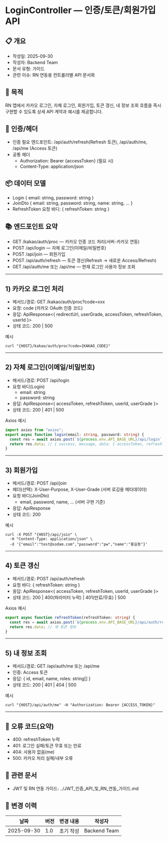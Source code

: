 # LoginController — 인증/토큰/회원가입 API

## 📋 개요

- 작성일: 2025-09-30
- 작성자: Backend Team
- 문서 유형: 가이드
- 관련 이슈: RN 연동용 컨트롤러별 API 문서화

## 🎯 목적

RN 앱에서 카카오 로그인, 자체 로그인, 회원가입, 토큰 갱신, 내 정보 조회 흐름을 즉시 구현할 수 있도록 상세 API 계약과 예시를 제공합니다.

## 🔐 인증/헤더

- 인증 필요 엔드포인트: /api/auth/refresh(Refresh 토큰), /api/auth/me, /api/me (Access 토큰)
- 공통 헤더
    - Authorization: Bearer {accessToken} (필요 시)
    - Content-Type: application/json

## 📦 데이터 모델

- Login { email: string, password: string }
- JoinDto { email: string, password: string, name: string, ... }
- RefreshToken 요청 바디: { refreshToken: string }

## 📚 엔드포인트 요약

- GET /kakao/auth/proc — 카카오 인증 코드 처리(서버-카카오 연동)
- POST /api/login — 자체 로그인(이메일/비밀번호)
- POST /api/join — 회원가입
- POST /api/auth/refresh — 토큰 갱신(Refresh → 새로운 Access/Refresh)
- GET /api/auth/me 또는 /api/me — 현재 로그인 사용자 정보 조회

---

## 1) 카카오 로그인 처리

- 메서드/경로: GET /kakao/auth/proc?code=xxx
- 요청: code (카카오 OAuth 인증 코드)
- 응답: ApiResponse<{ redirectUrl, userGrade, accessToken, refreshToken, userId }>
- 상태 코드: 200 | 500

예시

```
curl "{HOST}/kakao/auth/proc?code={KAKAO_CODE}"
```

---

## 2) 자체 로그인(이메일/비밀번호)

- 메서드/경로: POST /api/login
- 요청 바디(Login)
    - email: string
    - password: string
- 응답: ApiResponse<{ accessToken, refreshToken, userId, userGrade }>
- 상태 코드: 200 | 401 | 500

Axios 예시

```ts
import axios from "axios";
export async function login(email: string, password: string) {
  const res = await axios.post(`${process.env.API_BASE_URL}/api/login`, { email, password });
  return res.data; // { success, message, data: { accessToken, refreshToken, userId, userGrade } }
}
```

---

## 3) 회원가입

- 메서드/경로: POST /api/join
- 헤더(선택): X-User-Purpose, X-User-Grade (서버 로깅용 메타데이터)
- 요청 바디(JoinDto)
    - email, password, name, ... (서버 구현 기준)
- 응답: ApiResponse<void>
- 상태 코드: 200

예시

```
curl -X POST "{HOST}/api/join" \
  -H "Content-Type: application/json" \
  -d '{"email":"test@sodam.com","password":"pw","name":"홍길동"}'
```

---

## 4) 토큰 갱신

- 메서드/경로: POST /api/auth/refresh
- 요청 바디: { refreshToken: string }
- 응답: ApiResponse<{ accessToken, refreshToken, userId, userGrade }>
- 상태 코드: 200 | 400(파라미터 누락) | 401(만료/무효) | 500

Axios 예시

```ts
export async function refreshToken(refreshToken: string) {
  const res = await axios.post(`${process.env.API_BASE_URL}/api/auth/refresh`, { refreshToken });
  return res.data; // 새 토큰 정보
}
```

---

## 5) 내 정보 조회

- 메서드/경로: GET /api/auth/me 또는 /api/me
- 인증: Access 토큰
- 응답: { id, email, name, roles: string[] }
- 상태 코드: 200 | 401 | 404 | 500

예시

```
curl "{HOST}/api/auth/me" -H "Authorization: Bearer {ACCESS_TOKEN}"
```

---

## 🚨 오류 코드(요약)

- 400: refreshToken 누락
- 401: 로그인 실패/토큰 무효 또는 만료
- 404: 사용자 없음(me)
- 500: 카카오 처리 실패/내부 오류

## 🔗 관련 문서

- JWT 및 RN 연동 가이드: ../JWT_인증_API_및_RN_연동_가이드.md

## 📅 변경 이력

 날짜         | 버전  | 변경 내용 | 작성자          
------------|-----|-------|--------------
 2025-09-30 | 1.0 | 초기 작성 | Backend Team 

